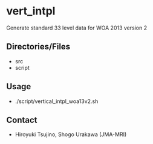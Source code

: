 vert_intpl
========

Generate standard 33 level data for WOA 2013 version 2 

Directories/Files
--------

  * src
  * script  

Usage
--------

  * ./script/vertical_intpl_woa13v2.sh


Contact
-------

  * Hiroyuki Tsujino, Shogo Urakawa (JMA-MRI)
